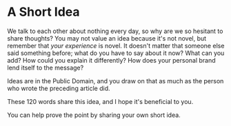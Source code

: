 # A Short Idea

We talk to each other about nothing every day, so why are we so hesitant to share thoughts?
You may not value an idea because it's not novel, but remember that 
*your experience* is novel. It doesn't matter that someone else said something before;
what do you have to say about it now? What can you add? How could you explain it differently? 
How does your personal brand lend itself to the message?

Ideas are in the Public Domain, and you draw on that as much as the person who wrote the preceding article did.

These 120 words share this idea, and I hope it's beneficial to you.

You can help prove the point by sharing your own short idea.
